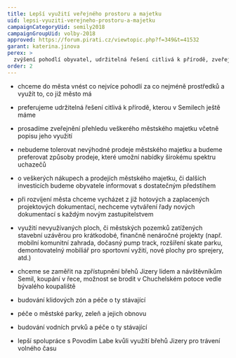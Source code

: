 ```yaml
---
title: Lepší využití veřejného prostoru a majetku
uid: lepsi-vyuziti-verejneho-prostoru-a-majetku
campaignCategoryUid: semily2018
campaignGroupUid: volby-2018
approved: https://forum.pirati.cz/viewtopic.php?f=349&t=41532
garant: katerina.jinova
perex: >
  zvýšení pohodlí obyvatel, udržitelná řešení citlivá k přírodě, zveřejnění přehledu veškerého městského majetku a transparentní způsoby jeho prodeje a nákupu, využití nevyužívaných ploch, zpřístupnění břehů Jizery, budování klidových zón, péče o městské parky a zeleň 
order: 2
---
```


- chceme do města vnést co nejvíce pohodlí za co nejméně prostředků a využít to, co již město má

- preferujeme udržitelná řešení citlivá k přírodě, kterou v Semilech ještě máme

- prosadíme zveřejnění přehledu veškerého městského majetku včetně popisu jeho využití

- nebudeme tolerovat nevýhodné prodeje městského majetku a budeme preferovat způsoby prodeje, které umožní nabídky širokému spektru uchazečů

- o veškerých nákupech a prodejích městského majetku, či dalších investicích budeme obyvatele informovat s dostatečným předstihem

- při rozvíjení města chceme vycházet z již hotových a zaplacených projektových dokumentací, nechceme vytváření řady nových dokumentací s každým novým zastupitelstvem

- využití nevyužívaných ploch, či městských pozemků zatížených stavební uzávěrou pro krátkodobé, finančně nenáročné projekty (např. mobilní komunitní zahrada, dočasný pump track, rozšíření skate parku, demontovatelný mobiliář pro sportovní vyžití, nové plochy pro sprejery, atd.)

- chceme se zaměřit na zpřístupnění břehů Jizery lidem a návštěvníkům Semil, koupání v řece, možnost se brodit v Chuchelském potoce vedle bývalého koupaliště

- budování klidových zón a péče o ty stávající

- péče o městské parky, zeleň a jejich obnovu
 
- budování vodních prvků a péče o ty stávající

- lepší spolupráce s Povodím Labe kvůli využití břehů Jizery pro trávení volného času